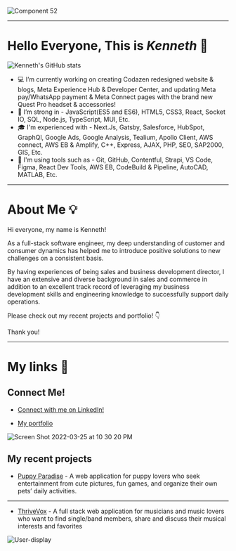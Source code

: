 ![Component 52](https://user-images.githubusercontent.com/88110300/162653964-8eb86ab8-0afc-452e-ba4a-b624cbb2fd89.png)


---

# Hello Everyone, This is *Kenneth* :satellite:

![Kenneth's GitHub stats](https://github-readme-stats.vercel.app/api?username=Kenneth-Y-Wang&show_icons=true&theme=github_dark&hide=stars,contribs)


- :computer: I’m currently working on creating Codazen redesigned website & blogs, Meta Experience Hub & Developer Center, and updating Meta pay/WhatsApp payment & Meta Connect pages with the brand new Quest Pro headset & accessories! 
- :muscle: I’m strong in - JavaScript(ES5 and ES6), HTML5, CSS3, React, Socket IO, SQL, Node.js, TypeScript, MUI, Etc.
- :mortar_board: I'm experienced with - Next.Js, Gatsby, Salesforce, HubSpot, GraphQl, Google Ads, Google Analysis, Tealium, Apollo Client, AWS connect, AWS EB & Amplify, C++, Express, AJAX, PHP, SEO, SAP2000, GIS, Etc.
- :wrench: I'm using tools such as - Git, GitHub, Contentful, Strapi, VS Code, Figma, React Dev Tools, AWS EB, CodeBuild & Pipeline, AutoCAD, MATLAB, Etc.

---


# About Me :bulb:

Hi everyone, my name is Kenneth! 

As a full-stack software engineer, my deep understanding of customer and consumer dynamics has helped me to introduce positive solutions to new challenges on a consistent basis. 

By having experiences of being sales and business development director, I have an extensive and diverse background in sales and commerce in addition to an excellent track record of leveraging my business development skills and engineering knowledge to successfully support daily operations.

Please check out my recent projects and portfolio! :point_down:  

Thank you!

--- 

# My links :link:

## Connect Me!

 - <a href="https://www.linkedin.com/in/kenneth-wang8/">Connect with me on LinkedIn!</a>


 - [My portfolio](https://www.kennethyw.com)
 
<!--  ![my portfolio](https://drive.google.com/uc?export=view&id=1oPNBCZPJ82j5Q2v6wsjNYR_ebqyGblvk) -->
<!--  https://user-images.githubusercontent.com/88110300/160226127-db29ea30-3216-4766-9e76-9af735074b92.mov
 -->
 ![Screen Shot 2022-03-25 at 10 30 20 PM](https://user-images.githubusercontent.com/88110300/160226216-fbead55b-c892-4294-8e3b-2c246c1fcd6f.png)





## My recent projects
- [Puppy Paradise](https://kenneth-y-wang.github.io/puppy-paradise) - A web application for puppy lovers who seek entertainment from cute pictures, fun games, and organize their own pets’ daily activities.

---

- [ThriveVox](https://thrive-vox.herokuapp.com) - A full stack web application for musicians and music lovers who want to find single/band members, share and discuss their musical interests and favorites

![User-display](https://media.giphy.com/media/6rpYmcP92XGc2ZtHQ1/giphy.gif)




